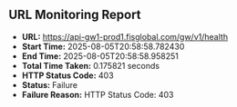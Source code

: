 ## URL Monitoring Report

- **URL:** https://api-gw1-prod1.fisglobal.com/gw/v1/health
- **Start Time:** 2025-08-05T20:58:58.782430
- **End Time:** 2025-08-05T20:58:58.958251
- **Total Time Taken:** 0.175821 seconds
- **HTTP Status Code:** 403
- **Status:** Failure
- **Failure Reason:** HTTP Status Code: 403
